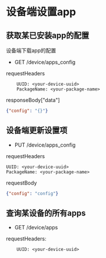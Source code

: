 # 设备端设置app

## 获取某已安装app的配置
设备端下载app的配置

* GET /device/apps_config

requestHeaders
```
	UUID: <your-device-uuid>
	PackageName: <your-package-name>
```

responseBody["data"]
```json
{"config": "{}"}
```

## 设备端更新设置项

* PUT /device/apps_config

requestHeaders
```
UUID: <your-device-uuid>
PackageName: <your-package-name>
```

requestBody
```json
{"config": "config"}
```

## 查询某设备的所有apps

* GET /device/apps

requestHeaders:

```
	UUID: <your-device-uuid>
```
